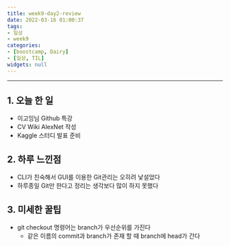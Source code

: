 ```yaml
---
title: week9-day2-review
date: 2022-03-16 01:00:37
tags:
- 일상
- week9
categories:
- [boostcamp, Dairy]
- [일상, TIL]
widgets: null
---
```

***
## 1. 오늘 한 일
* 이고잉님 Github 특강
* CV Wiki AlexNet 작성
* Kaggle 스터디 발표 준비

## 2. 하루 느낀점
* CLI가 친숙해서 GUI를 이용한 Git관리는 오히려 낯설었다
* 하루종일 Git만 한다고 정리는 생각보다 많이 하지 못했다

## 3. 미세한 꿀팁
* git checkout 명령어는 branch가 우선순위를 가진다
  * 같은 이름의 commit과 branch가 존재 할 때 branch에 head가 간다
